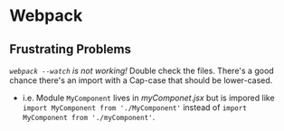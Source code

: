 # Webpack

## Frustrating Problems
*`webpack --watch` is not working!*
Double check the files. There's a good chance there's an import with a Cap-case that should be lower-cased.
- i.e. Module `MyComponent` lives in $myComponet.jsx$ but is impored like `import MyComponent from './MyComponent'` instead of `import MyComponent from './myComponent'`.
